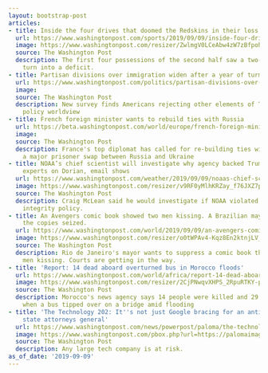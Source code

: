 ```yaml
---
layout: bootstrap-post
articles:
- title: Inside the four drives that doomed the Redskins in their loss to the Eagles
  url: https://www.washingtonpost.com/sports/2019/09/09/inside-four-drives-that-doomed-redskins-their-loss-eagles/
  image: https://www.washingtonpost.com/resizer/ZwlmgV0LCeAbw4zW7zBfpohg_Bo=/1484x0/arc-anglerfish-washpost-prod-washpost.s3.amazonaws.com/public/ZRDKWNGSOII6TCJEDW35VR4X7M.jpg
  source: The Washington Post
  description: The first four possessions of the second half saw a two-score lead
    turn into a deficit.
- title: Partisan divisions over immigration widen after a year of turmoil at border
  url: https://www.washingtonpost.com/politics/partisan-divisions-over-immigration-widen-after-a-year-of-turmoil-at-border/2019/09/09/2b4e6482-cfdf-11e9-8c1c-7c8ee785b855_story.html
  image: 
  source: The Washington Post
  description: New survey finds Americans rejecting other elements of Trump’s foreign
    policy worldview
- title: French foreign minister wants to rebuild ties with Russia
  url: https://beta.washingtonpost.com/world/europe/french-foreign-minister-wants-to-rebuild-ties-with-russia/2019/09/09/2c4784da-d305-11e9-8924-1db7dac797fb_story.html
  image: 
  source: The Washington Post
  description: France's top diplomat has called for re-building ties with Russia following
    a major prisoner swap between Russia and Ukraine
- title: NOAA’s chief scientist will investigate why agency backed Trump over its
    experts on Dorian, email shows
  url: https://www.washingtonpost.com/weather/2019/09/09/noaas-chief-scientist-will-investigate-why-agency-backed-trump-over-its-experts-dorian-email-shows/
  image: https://www.washingtonpost.com/resizer/v9RF0yMlhKRZay_f76JXZ7poR5U=/1484x0/arc-anglerfish-washpost-prod-washpost.s3.amazonaws.com/public/5Q3M4KGRDII6TJRABKIWK3L5WY.jpg
  source: The Washington Post
  description: Craig McLean said he would investigate if NOAA violated its scientific
    integrity policy.
- title: An Avengers comic book showed two men kissing. A Brazilian mayor ordered
    the copies seized.
  url: https://www.washingtonpost.com/world/2019/09/09/an-avengers-comic-book-showed-two-men-kissing-brazilian-mayor-ordered-copies-seized/
  image: https://www.washingtonpost.com/resizer/o0tWPAv4-Kqz8En2ktnjLV_TLN8=/1484x0/arc-anglerfish-washpost-prod-washpost.s3.amazonaws.com/public/2KYAENGSJQI6TCJEDW35VR4X7M.jpg
  source: The Washington Post
  description: Rio de Janeiro's mayor wants to suppress a comic book that showed two
    men kissing. Courts are getting in the way.
- title: 'Report: 14 dead aboard overturned bus in Morocco floods'
  url: https://www.washingtonpost.com/world/africa/report-14-dead-aboard-overturned-bus-in-morocco-floods/2019/09/09/b395ee28-d304-11e9-8924-1db7dac797fb_story.html
  image: https://www.washingtonpost.com/resizer/2CjPNwqvXHPS_2RpuRTKY-p3eVo=/1484x0/www.washingtonpost.com/pb/resources/img/twp-social-share.png
  source: The Washington Post
  description: Morocco's news agency says 14 people were killed and 29 others injured
    when a bus tipped over on a bridge amid flooding
- title: 'The Technology 202: It''s not just Google bracing for an antitrust war with
    state attorneys general'
  url: https://www.washingtonpost.com/news/powerpost/paloma/the-technology-202/2019/09/09/the-technology-202-it-s-not-just-google-bracing-for-an-antitrust-war-with-state-attorneys-general/5d75945d88e0fa7bb93a89dc/
  image: https://www.washingtonpost.com/pbox.php?url=https://palomaimages.washingtonpost.com/pr2/17f8cd2a81fbb3698cab83a67bb927f3-5472-3648-70-8-BAUIN3EYDII6TGQW3RKR5JNEHM.jpg&w=1484&op=resize&opt=1&filter=antialias&t=20170517
  source: The Washington Post
  description: Any large tech company is at risk.
as_of_date: '2019-09-09'
---
```


